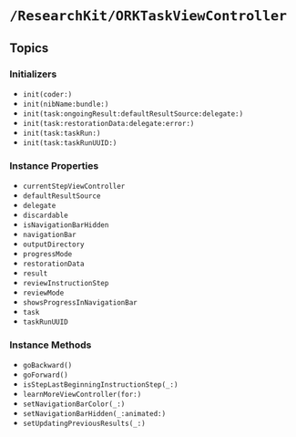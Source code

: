 # ``/ResearchKit/ORKTaskViewController``

<!-- The content below this line is auto-generated and is redundant. You should either incorporate it into your content above this line or delete it. -->

## Topics

### Initializers

- ``init(coder:)``
- ``init(nibName:bundle:)``
- ``init(task:ongoingResult:defaultResultSource:delegate:)``
- ``init(task:restorationData:delegate:error:)``
- ``init(task:taskRun:)``
- ``init(task:taskRunUUID:)``

### Instance Properties

- ``currentStepViewController``
- ``defaultResultSource``
- ``delegate``
- ``discardable``
- ``isNavigationBarHidden``
- ``navigationBar``
- ``outputDirectory``
- ``progressMode``
- ``restorationData``
- ``result``
- ``reviewInstructionStep``
- ``reviewMode``
- ``showsProgressInNavigationBar``
- ``task``
- ``taskRunUUID``

### Instance Methods

- ``goBackward()``
- ``goForward()``
- ``isStepLastBeginningInstructionStep(_:)``
- ``learnMoreViewController(for:)``
- ``setNavigationBarColor(_:)``
- ``setNavigationBarHidden(_:animated:)``
- ``setUpdatingPreviousResults(_:)``